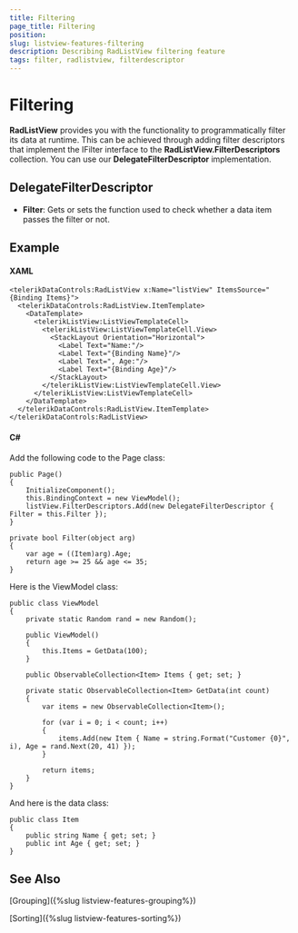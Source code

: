 ```yaml
---
title: Filtering
page_title: Filtering
position: 
slug: listview-features-filtering
description: Describing RadListView filtering feature
tags: filter, radlistview, filterdescriptor
---
```


# Filtering

**RadListView** provides you with the functionality to programmatically filter its data at runtime. This can be achieved through adding filter descriptors that implement the IFilter interface to the **RadListView.FilterDescriptors** collection. You can use our **DelegateFilterDescriptor** implementation.

## DelegateFilterDescriptor 

- **Filter**: Gets or sets the function used to check whether a data item passes the filter or not.

## Example

#### XAML

	<telerikDataControls:RadListView x:Name="listView" ItemsSource="{Binding Items}">
	  <telerikDataControls:RadListView.ItemTemplate>
	    <DataTemplate>
	      <telerikListView:ListViewTemplateCell>
	        <telerikListView:ListViewTemplateCell.View>
	          <StackLayout Orientation="Horizontal">
	            <Label Text="Name:"/>
	            <Label Text="{Binding Name}"/>
	            <Label Text=", Age:"/>
	            <Label Text="{Binding Age}"/>
	          </StackLayout>
	        </telerikListView:ListViewTemplateCell.View>
	      </telerikListView:ListViewTemplateCell>
	    </DataTemplate>
	  </telerikDataControls:RadListView.ItemTemplate>
	</telerikDataControls:RadListView>

#### C# 

Add the following code to the Page class:

	public Page()
	{
	    InitializeComponent();
	    this.BindingContext = new ViewModel();
		listView.FilterDescriptors.Add(new DelegateFilterDescriptor { Filter = this.Filter });
	}
	
	private bool Filter(object arg)
	{
	    var age = ((Item)arg).Age;
	    return age >= 25 && age <= 35;
	}

Here is the ViewModel class:

    public class ViewModel
    {
        private static Random rand = new Random();

        public ViewModel()
        {
            this.Items = GetData(100);
        }

        public ObservableCollection<Item> Items { get; set; }

        private static ObservableCollection<Item> GetData(int count)
        {
            var items = new ObservableCollection<Item>();

            for (var i = 0; i < count; i++)
            {
                items.Add(new Item { Name = string.Format("Customer {0}", i), Age = rand.Next(20, 41) });
            }

            return items;
        }
    }

And here is the data class:

	public class Item
	{
		public string Name { get; set; }
		public int Age { get; set; }
	}

## See Also

[Grouping]({%slug listview-features-grouping%})

[Sorting]({%slug listview-features-sorting%})